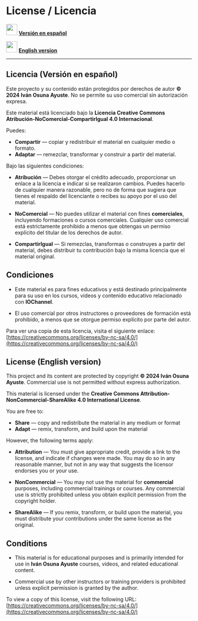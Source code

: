 # License / Licencia

[<img src="https://upload.wikimedia.org/wikipedia/commons/9/9a/Flag_of_Spain.svg" width="30">](#licencia-versión-en-español) [**Versión en español**](#licencia-versión-en-español)

[<img src="https://upload.wikimedia.org/wikipedia/en/a/a4/Flag_of_the_United_States.svg" width="30">](#license-english-version) [**English version**](#license-english-version)

---

## Licencia (Versión en español)

Este proyecto y su contenido están protegidos por derechos de autor **© 2024 Iván Osuna Ayuste**. No se permite su uso comercial sin autorización expresa. 

Este material está licenciado bajo la **Licencia Creative Commons Atribución-NoComercial-CompartirIgual 4.0 Internacional**. 

Puedes:

- **Compartir** — copiar y redistribuir el material en cualquier medio o formato.
- **Adaptar** — remezclar, transformar y construir a partir del material.

Bajo las siguientes condiciones:

- **Atribución** — Debes otorgar el crédito adecuado, proporcionar un enlace a la licencia e indicar si se realizaron cambios. Puedes hacerlo de cualquier manera razonable, pero no de forma que sugiera que tienes el respaldo del licenciante o recibes su apoyo por el uso del material.
  
- **NoComercial** — No puedes utilizar el material con fines **comerciales**, incluyendo formaciones o cursos comerciales. Cualquier uso comercial está estrictamente prohibido a menos que obtengas un permiso explícito del titular de los derechos de autor.

- **CompartirIgual** — Si remezclas, transformas o construyes a partir del material, debes distribuir tu contribución bajo la misma licencia que el material original.

## Condiciones

- Este material es para fines educativos y está destinado principalmente para su uso en los cursos, videos y contenido educativo relacionado con **IOChannel**.

- El uso comercial por otros instructores o proveedores de formación está prohibido, a menos que se otorgue permiso explícito por parte del autor.

Para ver una copia de esta licencia, visita el siguiente enlace:
[https://creativecommons.org/licenses/by-nc-sa/4.0/](https://creativecommons.org/licenses/by-nc-sa/4.0/)


## License (English version)

This project and its content are protected by copyright **© 2024 Iván Osuna Ayuste**. Commercial use is not permitted without express authorization. 

This material is licensed under the **Creative Commons Attribution-NonCommercial-ShareAlike 4.0 International License**.

You are free to:

- **Share** — copy and redistribute the material in any medium or format
- **Adapt** — remix, transform, and build upon the material

However, the following terms apply:

- **Attribution** — You must give appropriate credit, provide a link to the license, and indicate if changes were made. You may do so in any reasonable manner, but not in any way that suggests the licensor endorses you or your use.
  
- **NonCommercial** — You may not use the material for **commercial** purposes, including commercial trainings or courses. Any commercial use is strictly prohibited unless you obtain explicit permission from the copyright holder.

- **ShareAlike** — If you remix, transform, or build upon the material, you must distribute your contributions under the same license as the original.

## Conditions

- This material is for educational purposes and is primarily intended for use in **Iván Osuna Ayuste** courses, videos, and related educational content. 

- Commercial use by other instructors or training providers is prohibited unless explicit permission is granted by the author.

To view a copy of this license, visit the following URL:
[https://creativecommons.org/licenses/by-nc-sa/4.0/](https://creativecommons.org/licenses/by-nc-sa/4.0/)

